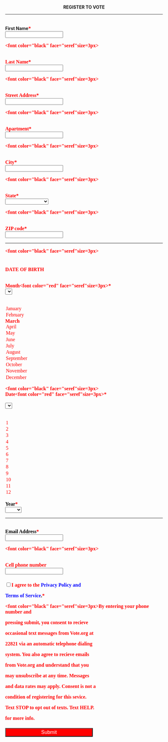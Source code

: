 <!DOCTYPE html>
<html>
<head>
   <title>FORM VALIDATION ACTIVITY 03 </title>
</head>
         
<body><h4 align="center"><b>REGISTER TO VOTE</b><center>
<hr>
<body><form action="demo_form.asp" id="usrform">
<h4 align="left"><b><br>First Name<font color="red" face="seref"size=3px>*</b> 
  <form action="demo_form.asp" id="usrform"></br><input typetext" name="usrform"></form>
<form action="demo_form.asp" id="usrform">

<font color="black" face="seref"size=3px>
<form action="demo_form.asp" id="usrform">
<b><br>Last Name<font color="red" face="seref"size=3px>*</b> 
<form action="demo_form.asp" id="usrform"></br><input typetext" name="usrform"></form>
<form action="demo_form.asp" id="usrform">

<font color="black" face="seref"size=3px>
<form action="demo_form.asp" id="usrform">
<b><br>Street Address<font color="red" face="seref"size=3px>*</as> 
  <form action="demo_form.asp" id="usrform"></br><input typetext" name="usrform"></form>
<form action="demo_form.asp" id="usrform">

<font color="black" face="seref"size=3px>
<form action="demo_form.asp" id="usrform">
<b><br>Apartment<font color="red" face="seref"size=3px>*</as> 
  <form action="demo_form.asp" id="usrform"></br><input typetext" name="usrform"></form>
<form action="demo_form.asp" id="usrform">

<font color="black" face="seref"size=3px>
<form action="demo_form.ty*</as> 
  <form action="demo_form.asp" id="usrform">
<b><br>City<font color="red" face="seref"size=3px>*</br><input typetext" name="usrform"></form>
<form action="demo_form.asp" id="usrform">
  
<font color="black" face="seref"size=3px>
<style type="text/css"></style><b><br>State<font color="red" face="seref"size=3px>*</br>

  <select>
  <option value=></option> 
  <option value="Alabama">Alabama</option>
  <option value="Alaska">Alaska</option>
  <option value="Arizona">Arizona</option>
  <option value="Arkansas">Arkansas</option>
  <option value="California">California</option>
  <option value="Colorado">Colorado</option>
  <option value="Connecticut">Connecticut</option>
  <option value="Delaware">Delaware</option>
  <option value="District of Columbia">District of Columbia</option>
  <option value="Florida">Florida</option>
  <option value="Georgia">Georgia</option>
  <option value="Hawaii">Hawaii</option>
  <option value="Idaho">Idaho</option>
  <option value="Illinois">Illinois</option>
  <option value="Indiana">Indiana</option>
  <option value="Lowa">Lowa</option>
  <option value="Kansas">Kansas</option>
  <option value="Kentucky">Kentucky</option>
  <option value="Louisiana">Louisiana</option>
  <option value="Maine">Maine</option>
  <option value="Maryland">Maryland</option>
  <option value="Massachusetts">Massachusetts</option>
  <option value="Michigan">Michigan</option>
  <option value="Minnesota">Minnesota</option>
  <option value="Mississppi">Mississppi</option>
  <option value="Missouri">Missouri</option>
  <option value="Montana">Montana</option>
  <option value="Nebraska">Nebraska</option>
  <option value="Nevada">Nevada</option>
  <option value="New Hampshire">New Hampshire</option>
  <option value="New Jersey">New Jersey</option>
  <option value="New Mexico">New Mexico</option>
  <option value="New York">New York</option>
  <option value="North Carolina">North Carolina</option>
  <option value="North Dakota">North Dakota</option>
  <option value="Ohio">Ohio</option>
  <option value="Oklahoma">Oklahoma</option>
  <option value="Oregon">Oregon</option>
  <option value="Pennsylvania">Pennsylvania</option>
  <option value="Rhode Island">Rhode Island</option>
  <option value="South Carolina">South Carolina</option>
  <option value="South Dakota">South Dakota</option>
  <option value="Tennessee">Tennessee</option>
  <option value="Texas">Texas</option>
  <option value="Utah">Utah</option>
  <option value="Vermont">Vermont</option>
  <option value="Virginia">Virginia</option>
  <option value="Washington">Washington</option>
  <option value="West Virginia">West Virginia</option>
  <option value="Wisconsin">Wisconsin</option>
  <option value="Wyoming">Wyoming<option>
 </select>
<form></form>

<font color="black" face="seref"size=3px>
<form action="demo_form.asp" id="usrform">
<b><br>ZIP code<font color="red" face="seref"size=3px>*</as> 
  <form action="demo_form.asp" id="usrform"></br><input typetext" name="usrform"></form>
<form action="demo_form.asp" id="usrform">

<hr>

<font color="black" face="seref"size=3px>
<h4 align="left"><b><br>DATE OF BIRTH</br> 
 
<b><br>Month<font color="red" face="seref"size=3px>*</br> 
<select>
  <option value=></option> 
  <option value="January">January</option>
  <option value="February">February</option
  <option value="March">March</option>
  <option value="April">April</option>
  <option value="May">May</option>
 <option value="June">June</option>
  <option value="July">July</option>
  <option value="August">August</option>
  <option value="September">September</option>
  <option value="October">October</option>
  <option value="November">November</option>
  <option value="December">December</option>
 </select>
</form><form>

<font color="black" face="seref"size=3px>
<b><br>Date<font color="red" face="seref"size=3px>*</br>  
  <select>
  <option value=></option>
  <option value="1">1</option>
  <option value="2">2</option>
  <option value="3">3</option>
  <option value="4">4</option>
  <option value="5">5</option>
  <option value="6">6</option>
  <option value="7">7</option>
  <option value="8">8</option>
  <option value="9">9</option>
  <option value="10">10</option>
  <option value="11">11</option>
  <option value="12">12</option>
 </select>
</form><form>
<font color="black" face="seref"size=3px>
<b><br>Year<font color="red" face="seref"size=3px>*</br>  
  <select>
  <option value=></option>
  <option value="2005">2005</option>
  <option value="2004">2004</option>
  <option value="2003">2003</option>
  <option value="2002">2002</option>
  <option value="2001">2001</option>
  <option value="2000">2000</option>
  <option value="1999">1999</option>
  <option value="1998">1998</option>
  <option value="1997">1997</option>
  <option value="1996">1996</option>
  <option value="1995">1995</option>
  <option value="1994">1994</option>
  <option value="1993">1993</option>
  <option value="1992">1992</option>
  <option value="1991">1991</option>
  <option value="1990">1990</option>
  <option value="1989">1989</option>
  <option value="1988">1988</option>
  <option value="1987">1987</option>
  <option value="1986">1986</option>
  <option value="1985">1985</option>
  <option value="1984">1984</option>
  <option value="1983">1983</option>
  <option value="1982">1982</option>
  <option value="1981">1981</option>
  <option value="1980">1980</option>
  <option value="1979">1979</option>
  <option value="1978">1978</option>
  <option value="1977">1977</option>
  <option value="1976">1976</option>
  <option value="1975">1975</option>
  <option value="1974">1974</option>
  <option value="1973">1973</option>
  <option value="1972">1972</option>
  <option value="1971">1971</option>
  <option value="1970">1970</option>
  <option value="1969">1969</option>
  <option value="1968">1968</option>
  <option value="1967">1967</option>
  <option value="1966">1966</option>
  <option value="1965">1965</option>
  <option value="1964">1964</option>
  <option value="1963">1963</option>
  <option value="1962">1962</option>
  <option value="1961">1961</option>
  <option value="1960">1960</option>
  <option value="1959">1959</option>
  <option value="1958">1958</option>
  <option value="1957">1957</option>
  <option value="1956">1956</option>
  <option value="1955">1955</option>
  <option value="1954">1954</option>
  <option value="1953">1953</option>
  <option value="1952">1952</option>
 <option value="1951">1951</option>
  <option value="1950">1950</option>
  <option value="1949">1949</option>
  <option value="1948">1948</option>
  <option value="1947">1947</option>
  <option value="1946">1946</option>
  <option value="1945">1945</option>
  <option value="1944">1944</option>
  <option value="1943">1943</option>
  <option value="1942">1942</option>
  <option value="1941">1941</option>
  <option value="1940">1940</option>
  <option value="1939">1939</option>
  <option value="1938">1938</option>
  <option value="1937">1937</option>
  <option value="1936">1936</option>
  <option value="1935">1935</option>
  <option value="1934">1934</option>
  <option value="1933">1933</option>
  <option value="1932">1932</option>
  <option value="1931">1931</option>
  <option value="1930">1930</option>
  <option value="1929">1929</option>
  <option value="1928">1928</option>
  <option value="1927">1927</option>
  <option value="1926">1926</option>
  <option value="1925">1925</option>
  <option value="1924">1924</option>
  <option value="1923">1923</option>
<option value="1922">1922</option>
  <option value="1921">1921</option>
  <option value="1920">1920</option>
  <option value="1919">1919</option>
  <option value="1918">1918</option>
  <option value="1917">1917</option>
  <option value="1916">1916</option>
  <option value="1915">1915</option>
  <option value="1914">1914</option>
  <option value="1913">1913</option>
  <option value="1912">1912</option>
  <option value="1911">1911</option>
  <option value="1910">1910</option>
  <option value="1909">1909</option>
  <option value="1908">1908</option>
  <option value="1907">1907</option>
  <option value="1906">1906</option>
  <option value="1905">1905</option>
  <option value="1904">1904</option>
  <option value="1903">1903</option>
  <option value="1902">1902</option>
  <option value="1901">1901</option>
  <option value="1900">1900</option>
   </select>
</form><form>
</form><form>

<hr>
<font color="black" face="seref"size=3px>
<body><form action="demo_form.asp" id="usrform">
<b><br>Email Address<font color="red" face="seref"size=3px>*</b> 
  <form action="demo_form.asp" id="usrform"></br><input typetext" name="usrform"></form>
<form action="demo_form.asp" id="usrform"> 

<font color="black" face="seref"size=3px>
<body><form action="demo_form.asp" id="usrform">
<b><br>Cell phone number</b> 
  <form action="demo_form.asp" id="usrform"></br><input typetext" name="usrform"></form>
<form action="demo_form.asp" id="usrform"> 

<h4 align="left"><input type="checkbox">I agree to the <font color="blue" face="seref"size=3px>Privacy Policy and<p></p>
Terms of Service<font color="black" face="seref"size=3px>.<font color="red" face="seref"size=3px>*</p>

  <font color="black" face="seref"size=3px>By entering your phone number and<p></p>
  <p>pressing submit, you consent to recieve</p>
  <p>occasional text messages from Vote.org at</p>
  <p>22821 via an automatic telephone dialing</p> 
  <p>system. You also agree to recieve emails</p>
  <p>from Vote.org and understand that you</p>
  <p>may unsubscribe at any time. Messages</p>
  <p>and data rates may apply. Consent is not a</p>
  <p>condition of registering for this sevice.</p>
  <p>Text STOP to opt out of texts. Text HELP.</p> 
  <p>for more info.</p>
  <form></form> 

<h4>

<form style="text-align: left;">
  <input centertype="text-align" style="width: 280px;font-size :12pt;padding: 3px; color: white; background-color:  red; "
 < input type="Submit"value="Submit"> 
 


